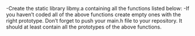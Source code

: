 -Create the static library libmy.a containing all the functions listed below:
-If you haven’t coded all of the above functions create empty ones with the right prototype.
Don’t forget to push your main.h file to your repository. It should at least contain all the prototypes of the above functions.
